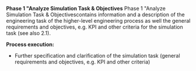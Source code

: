 **Phase 1 "Analyze Simulation Task & Objectives** 
Phase 1 "Analyze Simulation Task & Objectivescontains information and a description of the engineering task of the higher-level engineering process as well the general requirements and objectives, e.g. KPI and other criteria for the simulation task (see also 2.1).

**Process execution:**
- Further specification and clarification of the simulation task (general requirements and objectives, e.g. KPI and other criteria)